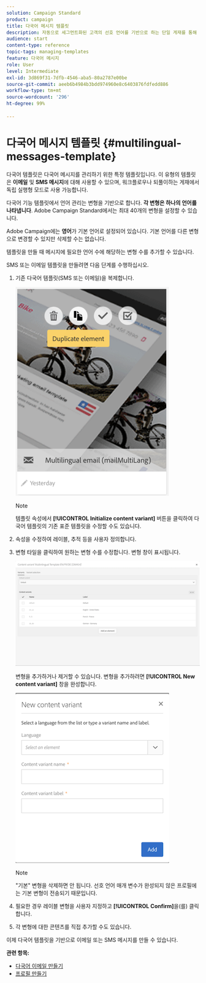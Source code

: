 ```yaml
---
solution: Campaign Standard
product: campaign
title: 다국어 메시지 템플릿
description: 자동으로 세그먼트화된 고객의 선호 언어를 기반으로 하는 단일 게재를 통해 다국어 이메일/SMS 게재를 정의하고 실행하는 방법을 알아봅니다. 언어 및 개인 수준에 대한 모든 게재의 성과를 보고합니다.
audience: start
content-type: reference
topic-tags: managing-templates
feature: 다국어 메시지
role: User
level: Intermediate
exl-id: 3d869f31-7dfb-4546-aba5-80a2787e00be
source-git-commit: aeeb6b4984b3bdd974960e8c6403876fdfedd886
workflow-type: tm+mt
source-wordcount: '296'
ht-degree: 99%

---
```


# 다국어 메시지 템플릿 {#multilingual-messages-template}

다국어 템플릿은 다국어 메시지를 관리하기 위한 특정 템플릿입니다. 이 유형의 템플릿은 **이메일** 및 **SMS 메시지**&#x200B;에 대해 사용할 수 있으며, 워크플로우나 되풀이하는 게재에서 독립 실행형 모드로 사용 가능합니다.

다국어 기능 템플릿에서 언어 관리는 변형을 기반으로 합니다. **각 변형은 하나의 언어를 나타냅니다**. Adobe Campaign Standard에서는 최대 40개의 변형을 설정할 수 있습니다.

Adobe Campaign에는 **영어**&#x200B;가 기본 언어로 설정되어 있습니다. 기본 언어를 다른 변형으로 변경할 수 있지만 삭제할 수는 없습니다.

템플릿을 만들 때 메시지에 필요한 언어 수에 해당하는 변형 수를 추가할 수 있습니다.

SMS 또는 이메일 템플릿을 만들려면 다음 단계를 수행하십시오.

1. 기존 다국어 템플릿(SMS 또는 이메일)을 복제합니다.

   ![](assets/multi_template_duplicate.png)

   >[!NOTE]
   >
   >템플릿 속성에서 **[!UICONTROL Initialize content variant]** 버튼을 클릭하여 다국어 템플릿의 기존 표준 템플릿을 수정할 수도 있습니다.

1. 속성을 수정하여 레이블, 추적 등을 사용자 정의합니다.

1. 변형 타일을 클릭하여 원하는 변형 수를 수정합니다. 변형 창이 표시됩니다.

   ![](assets/multi_template_variants.png)

   변형을 추가하거나 제거할 수 있습니다. 변형을 추가하려면 **[!UICONTROL New content variant]** 창을 완성합니다.

   ![](assets/multi_template_newvariant.png)

   >[!NOTE]
   >
   >&quot;기본&quot; 변형을 삭제하면 안 됩니다. 선호 언어 매개 변수가 완성되지 않은 프로필에는 기본 변형이 전송되기 때문입니다.

1. 필요한 경우 레이블 변형을 사용자 지정하고 **[!UICONTROL Confirm]**&#x200B;을(를) 클릭합니다.

1. 각 변형에 대한 콘텐츠를 직접 추가할 수도 있습니다.

이제 다국어 템플릿을 기반으로 이메일 또는 SMS 메시지를 만들 수 있습니다.

**관련 항목:**

* [다국어 이메일 만들기](../../channels/using/creating-a-multilingual-email.md)
* [프로필 만들기](../../audiences/using/creating-profiles.md)

